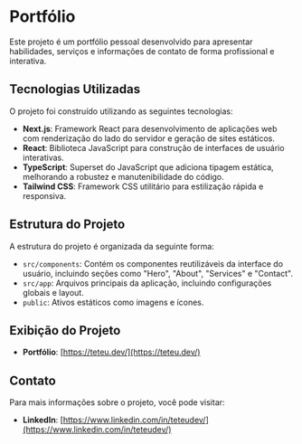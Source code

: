 # Portfólio

Este projeto é um portfólio pessoal desenvolvido para apresentar habilidades, serviços e informações de contato de forma profissional e interativa.

## Tecnologias Utilizadas

O projeto foi construído utilizando as seguintes tecnologias:

- **Next.js**: Framework React para desenvolvimento de aplicações web com renderização do lado do servidor e geração de sites estáticos.
- **React**: Biblioteca JavaScript para construção de interfaces de usuário interativas.
- **TypeScript**: Superset do JavaScript que adiciona tipagem estática, melhorando a robustez e manutenibilidade do código.
- **Tailwind CSS**: Framework CSS utilitário para estilização rápida e responsiva.

## Estrutura do Projeto

A estrutura do projeto é organizada da seguinte forma:

- `src/components`: Contém os componentes reutilizáveis da interface do usuário, incluindo seções como "Hero", "About", "Services" e "Contact".
- `src/app`: Arquivos principais da aplicação, incluindo configurações globais e layout.
- `public`: Ativos estáticos como imagens e ícones.

## Exibição do Projeto

- **Portfólio**: [https://teteu.dev/](https://teteu.dev/)

## Contato

Para mais informações sobre o projeto, você pode visitar:

- **LinkedIn**: [https://www.linkedin.com/in/teteudev/](https://www.linkedin.com/in/teteudev/)
